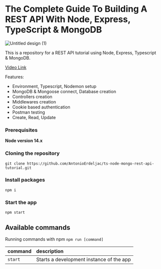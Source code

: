 # The Complete Guide To Building A REST API With Node, Express, TypeScript & MongoDB

![Untitled design (1)](https://user-images.githubusercontent.com/23248726/219093382-a1874751-a2f0-4be6-8bed-3c266276b57c.png)


This is a repository for a REST API tutorial using Node, Express, Typescript & MongoDB.

[Video Link](https://youtu.be/b8ZUb_Okxro)

Features:

- Environment, Typescript, Nodemon setup
- MongoDB & Mongoose connect, Database creation
- Controllers creation
- Middlewares creation
- Cookie based authentication
- Postman testing
- Create, Read, Update

### Prerequisites

**Node version 14.x**

### Cloning the repository

```shell
git clone https://github.com/AntonioErdeljac/ts-node-mongo-rest-api-tutorial.git
```

### Install packages

```shell
npm i
```

### Start the app

```shell
npm start
```

## Available commands

Running commands with npm `npm run [command]`

| command         | description                              |
| :-------------- | :--------------------------------------- |
| `start`         | Starts a development instance of the app |
